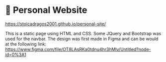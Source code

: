 # 🌄 Personal Website
https://stoicadragos2001.github.io/personal-site/

This is a static page using HTML and CSS. Some JQuery and Bootstrap was used for the navbar. The design was first made in Figma and can be would at the following link: https://www.figma.com/file/OT8LAsRKa0tdnu4hr3hMlv/Untitled?node-id=0%3A1
